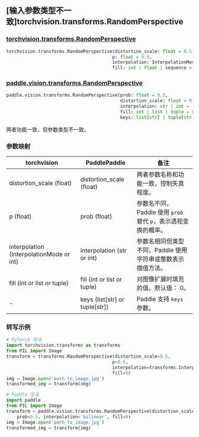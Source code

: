 ## [输入参数类型不一致]torchvision.transforms.RandomPerspective

### [torchvision.transforms.RandomPerspective](https://pytorch.org/vision/main/generated/torchvision.transforms.RandomPerspective.html?highlight=randomperspective#torchvision.transforms.RandomPerspective)

```python
torchvision.transforms.RandomPerspective(distortion_scale: float = 0.5,
                                        p: float = 0.5,
                                        interpolation: InterpolationMode = InterpolationMode.BILINEAR,
                                        fill: int | float | sequence = 0)
```

### [paddle.vision.transforms.RandomPerspective](https://www.paddlepaddle.org.cn/documentation/docs/zh/develop/api/paddle/vision/transforms/RandomPerspective_cn.html)

```python
paddle.vision.transforms.RandomPerspective(prob: float = 0.5,
                                           distortion_scale: float = 0.5,
                                           interpolation: str | int = 'nearest',
                                           fill: int | list | tuple = 0,
                                           keys: list[str] | tuple[str] = None)
```

两者功能一致，但参数类型不一致。

### 参数映射

| torchvision | PaddlePaddle | 备注                                                         |
| ----------------------------------------- | ------------------------------------------ | ------------------------------------------------------------ |
| distortion_scale (float)                  | distortion_scale (float)                   | 两者参数名称和功能一致，控制失真程度。                       |
| p (float)                                 | prob (float)                               | 参数名不同，Paddle 使用 `prob` 替代 `p`，表示透视变换的概率。 |
| interpolation (InterpolationMode or int)  | interpolation (str or int)                | 参数名相同但类型不同，Paddle 使用字符串或整数表示插值方法。    |
| fill (int or list or tuple)           | fill (int or list or tuple)                | 对图像扩展时填充的值。默认值： 0。                 |
| -                                         | keys (list[str] or tuple[str])             | Paddle 支持 `keys` 参数。 |

### 转写示例

```python
# PyTorch 写法
import torchvision.transforms as transforms
from PIL import Image
transform = transforms.RandomPerspective(distortion_scale=0.5,
                                        p=0.5,
                                        interpolation=transforms.InterpolationMode.BILINEAR,
                                        fill=0)
img = Image.open('path_to_image.jpg')
transformed_img = transform(img)

# Paddle 写法
import paddle
from PIL import Image
transform = paddle.vision.transforms.RandomPerspective(distortion_scale=0.5,
    prob=0.5, interpolation='bilinear', fill=0)
img = Image.open('path_to_image.jpg')
transformed_img = transform(img)
```
